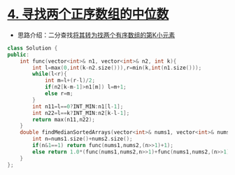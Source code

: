 # [4. 寻找两个正序数组的中位数](https://leetcode-cn.com/problems/median-of-two-sorted-arrays/)

+ 思路介绍：二分查找[将其转为找两个有序数组的第K小元素](https://leetcode-cn.com/problems/median-of-two-sorted-arrays/solution/jiang-qi-zhuan-wei-zhao-liang-ge-you-xu-shu-zu-de-/)

```cpp
class Solution {
public:
    int func(vector<int>& n1, vector<int>& n2, int k){
        int l=max(0,int(k-n2.size())),r=min(k,int(n1.size()));
        while(l<r){
            int m=l+(r-l)/2;
            if(n2[k-m-1]>n1[m]) l=m+1;
            else r=m;
        }
        int n11=l==0?INT_MIN:n1[l-1];
        int n22=l==k?INT_MIN:n2[k-l-1];
        return max(n11,n22);
    }
    double findMedianSortedArrays(vector<int>& nums1, vector<int>& nums2) {
        int n=nums1.size()+nums2.size();
        if(n&1==1) return func(nums1,nums2,(n>>1)+1);
        else return 1.0*(func(nums1,nums2,n>>1)+func(nums1,nums2,(n>>1)+1))/2;
    }
};
```